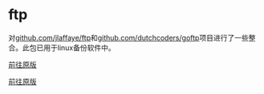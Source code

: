 # ftp
对[github.com/jlaffaye/ftp](https://github.com/jlaffaye/ftp)和[github.com/dutchcoders/goftp](https://github.com/dutchcoders/goftp)项目进行了一些整合。此包已用于linux备份软件中。

[前往原版](https://github.com/jlaffaye/ftp)

[前往原版](https://github.com/dutchcoders/goftp)
